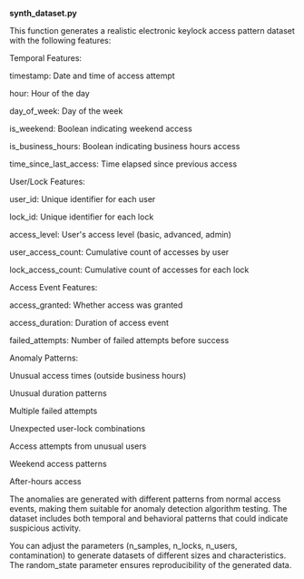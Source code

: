 
**synth_dataset.py**

This function generates a realistic electronic keylock access pattern dataset with the following features:

Temporal Features:

timestamp: Date and time of access attempt

hour: Hour of the day

day_of_week: Day of the week

is_weekend: Boolean indicating weekend access

is_business_hours: Boolean indicating business hours access

time_since_last_access: Time elapsed since previous access

User/Lock Features:

user_id: Unique identifier for each user

lock_id: Unique identifier for each lock

access_level: User's access level (basic, advanced, admin)

user_access_count: Cumulative count of accesses by user

lock_access_count: Cumulative count of accesses for each lock

Access Event Features:

access_granted: Whether access was granted

access_duration: Duration of access event

failed_attempts: Number of failed attempts before success

Anomaly Patterns:

Unusual access times (outside business hours)

Unusual duration patterns

Multiple failed attempts

Unexpected user-lock combinations

Access attempts from unusual users

Weekend access patterns

After-hours access

The anomalies are generated with different patterns from normal access events, making them suitable for anomaly detection algorithm testing. The dataset includes both temporal and behavioral patterns that could indicate suspicious activity.

You can adjust the parameters (n_samples, n_locks, n_users, contamination) to generate datasets of different sizes and characteristics. The random_state parameter ensures reproducibility of the generated data.